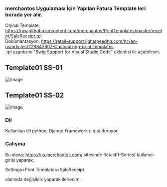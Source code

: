 ### merchantos Uygulaması İçin Yapılan Fatura Template leri burada yer alır.

Orjinal Template; https://raw.githubusercontent.com/merchantos/PrintTemplates/master/receipt/SaleReceipt.tpl <br/>
Dokümantasyon; https://retail-support.lightspeedhq.com/hc/en-us/articles/228842607-Customizing-print-templates <br/>
.tpl uzantısını "Swig Support for Visual Studio Code" eklentisi ile açabilirsin.

## Template01 SS-01
![image](https://user-images.githubusercontent.com/8514244/160554833-9d19579d-f758-46c7-a5a7-4a920b73b28a.png)

## Template01 SS-02
![image](https://user-images.githubusercontent.com/8514244/160554755-9d4d803b-4718-4f0e-9c7f-5274513d722a.png)


### Dil
Kullanılan dil python, Django Framework u gibi duruyor. 

### Çalışma
Bu alana;
https://us.merchantos.com/ sitesinde Retail(R-Series) kullanıcı girişi yaparak;

Settings>Print Templates>SaleReceipt

alanında değişiklik yaparak ilerledim.
